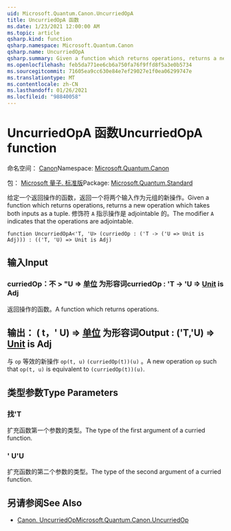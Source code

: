 ```yaml
---
uid: Microsoft.Quantum.Canon.UncurriedOpA
title: UncurriedOpA 函数
ms.date: 1/23/2021 12:00:00 AM
ms.topic: article
qsharp.kind: function
qsharp.namespace: Microsoft.Quantum.Canon
qsharp.name: UncurriedOpA
qsharp.summary: Given a function which returns operations, returns a new operation which takes both inputs as a tuple. The modifier `A` indicates that the operations are adjointable.
ms.openlocfilehash: feb5da771ee6cb6a750fa76f9ffd8f5a3e0b5734
ms.sourcegitcommit: 71605ea9cc630e84e7ef29027e1f0ea06299747e
ms.translationtype: MT
ms.contentlocale: zh-CN
ms.lasthandoff: 01/26/2021
ms.locfileid: "98840058"
---
```

# <a name="uncurriedopa-function"></a><span data-ttu-id="95be5-102">UncurriedOpA 函数</span><span class="sxs-lookup"><span data-stu-id="95be5-102">UncurriedOpA function</span></span>

<span data-ttu-id="95be5-103">命名空间： [Canon](xref:Microsoft.Quantum.Canon)</span><span class="sxs-lookup"><span data-stu-id="95be5-103">Namespace: [Microsoft.Quantum.Canon](xref:Microsoft.Quantum.Canon)</span></span>

<span data-ttu-id="95be5-104">包： [Microsoft 量子. 标准版](https://nuget.org/packages/Microsoft.Quantum.Standard)</span><span class="sxs-lookup"><span data-stu-id="95be5-104">Package: [Microsoft.Quantum.Standard](https://nuget.org/packages/Microsoft.Quantum.Standard)</span></span>


<span data-ttu-id="95be5-105">给定一个返回操作的函数，返回一个将两个输入作为元组的新操作。</span><span class="sxs-lookup"><span data-stu-id="95be5-105">Given a function which returns operations, returns a new operation which takes both inputs as a tuple.</span></span>
<span data-ttu-id="95be5-106">修饰符 `A` 指示操作是 adjointable 的。</span><span class="sxs-lookup"><span data-stu-id="95be5-106">The modifier `A` indicates that the operations are adjointable.</span></span>

```qsharp
function UncurriedOpA<'T, 'U> (curriedOp : ('T -> ('U => Unit is Adj))) : (('T, 'U) => Unit is Adj)
```


## <a name="input"></a><span data-ttu-id="95be5-107">输入</span><span class="sxs-lookup"><span data-stu-id="95be5-107">Input</span></span>

### <a name="curriedop--t---u--unit--is-adj"></a><span data-ttu-id="95be5-108">curriedOp：不 > "U => [单位](xref:microsoft.quantum.lang-ref.unit)  为形容词</span><span class="sxs-lookup"><span data-stu-id="95be5-108">curriedOp : 'T -> 'U => [Unit](xref:microsoft.quantum.lang-ref.unit)  is Adj</span></span>

<span data-ttu-id="95be5-109">返回操作的函数。</span><span class="sxs-lookup"><span data-stu-id="95be5-109">A function which returns operations.</span></span>



## <a name="output--tu--unit--is-adj"></a><span data-ttu-id="95be5-110">输出： ( t，' U) => [单位](xref:microsoft.quantum.lang-ref.unit)  为形容词</span><span class="sxs-lookup"><span data-stu-id="95be5-110">Output : ('T,'U) => [Unit](xref:microsoft.quantum.lang-ref.unit)  is Adj</span></span>

<span data-ttu-id="95be5-111">与 `op` 等效的新操作 `op(t, u)` `(curriedOp(t))(u)` 。</span><span class="sxs-lookup"><span data-stu-id="95be5-111">A new operation `op` such that `op(t, u)` is equivalent to `(curriedOp(t))(u)`.</span></span>

## <a name="type-parameters"></a><span data-ttu-id="95be5-112">类型参数</span><span class="sxs-lookup"><span data-stu-id="95be5-112">Type Parameters</span></span>

### <a name="t"></a><span data-ttu-id="95be5-113">找</span><span class="sxs-lookup"><span data-stu-id="95be5-113">'T</span></span>

<span data-ttu-id="95be5-114">扩充函数第一个参数的类型。</span><span class="sxs-lookup"><span data-stu-id="95be5-114">The type of the first argument of a curried function.</span></span>
### <a name="u"></a><span data-ttu-id="95be5-115">' U</span><span class="sxs-lookup"><span data-stu-id="95be5-115">'U</span></span>

<span data-ttu-id="95be5-116">扩充函数的第二个参数的类型。</span><span class="sxs-lookup"><span data-stu-id="95be5-116">The type of the second argument of a curried function.</span></span>

## <a name="see-also"></a><span data-ttu-id="95be5-117">另请参阅</span><span class="sxs-lookup"><span data-stu-id="95be5-117">See Also</span></span>

- [<span data-ttu-id="95be5-118">Canon. UncurriedOp</span><span class="sxs-lookup"><span data-stu-id="95be5-118">Microsoft.Quantum.Canon.UncurriedOp</span></span>](xref:Microsoft.Quantum.Canon.UncurriedOp)